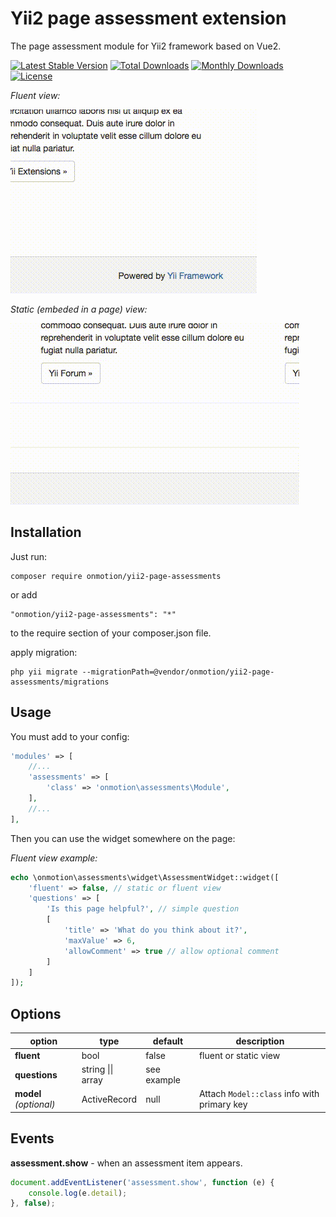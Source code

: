 # Yii2 page assessment extension
The page assessment module for Yii2 framework based on Vue2.

[![Latest Stable Version](https://poser.pugx.org/onmotion/yii2-page-assessments/v/stable)](https://packagist.org/packages/onmotion/yii2-page-assessments)
[![Total Downloads](https://poser.pugx.org/onmotion/yii2-page-assessments/downloads)](https://packagist.org/packages/onmotion/yii2-page-assessments)
[![Monthly Downloads](https://poser.pugx.org/onmotion/yii2-page-assessments/d/monthly)](https://packagist.org/packages/onmotion/yii2-page-assessments)
[![License](https://poser.pugx.org/onmotion/yii2-page-assessments/license)](https://packagist.org/packages/onmotion/yii2-page-assessments)

*Fluent view:*

![fluent](https://github.com/onmotion/yii2-page-assessments/blob/docs/docs/fluent.gif?raw=true)

*Static (embeded in a page) view:*

![fluent](https://github.com/onmotion/yii2-page-assessments/blob/docs/docs/static.gif?raw=true)

Installation
--

Just run:

    composer require onmotion/yii2-page-assessments

or add 

    "onmotion/yii2-page-assessments": "*"

to the require section of your composer.json file.

apply migration:

    php yii migrate --migrationPath=@vendor/onmotion/yii2-page-assessments/migrations

Usage
--

You must add to your config:

```php
'modules' => [
    //...
    'assessments' => [
        'class' => 'onmotion\assessments\Module',
    ],
    //...
],
```

Then you can use the widget somewhere on the page:

*Fluent view example:*

```php
echo \onmotion\assessments\widget\AssessmentWidget::widget([
    'fluent' => false, // static or fluent view
    'questions' => [
        'Is this page helpful?', // simple question
        [
            'title' => 'What do you think about it?',
            'maxValue' => 6, 
            'allowComment' => true // allow optional comment
        ]
    ]
]);
```
Options
--

| option     | type | default  | description |
| --------   | --------  | --------  | --------  |
| **fluent**     | bool     | false    | fluent or static view  |
| **questions**   | string \|\| array   | see example | 
| **model** _(optional)_   | ActiveRecord   | null | Attach `Model::class` info with primary key  |


Events
--

**assessment.show** - when an assessment item appears.

```javascript
document.addEventListener('assessment.show', function (e) {
    console.log(e.detail);
}, false);
```
